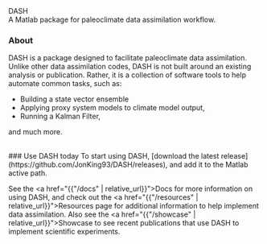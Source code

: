 <div class="splash-name">DASH</div>

<div class="splash-description">A Matlab package for paleoclimate data assimilation workflow.</div>

### About
DASH is a package designed to facilitate paleoclimate data assimilation. Unlike other data assimilation codes, DASH is not built around an existing analysis or publication. Rather, it is a collection of software tools to help automate common tasks, such as:

* Building a state vector ensemble
* Applying proxy system models to climate model output,
* Running a Kalman Filter,

and much more.

<br>
### Use DASH today
To start using DASH, [download the latest release](https://github.com/JonKing93/DASH/releases), and add it to the Matlab active path.

See the <a href="{{"/docs" | relative_url}}">Docs</a> for more information on using DASH, and check out the <a href="{{"/resources" | relative_url}}">Resources</a> page for additional information to help implement data assimilation. Also see the <a href="{{"/showcase" | relative_url}}">Showcase</a> to see recent publications that use DASH to implement scientific experiments.
